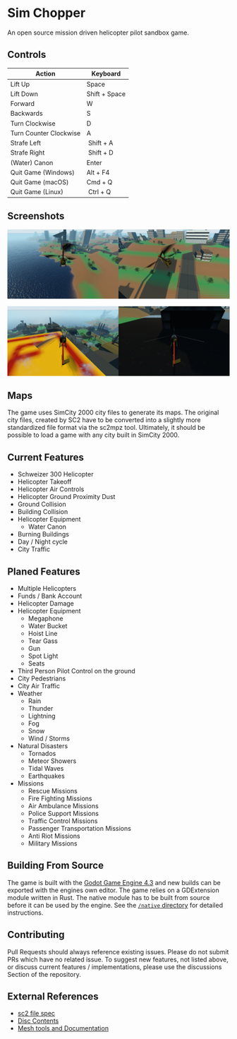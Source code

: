 # Sim Chopper

An open source mission driven helicopter pilot sandbox game.

## Controls

| Action                 | Keyboard      |
|------------------------|---------------|
| Lift Up                | Space         |
| Lift Down              | Shift + Space |
| Forward                | W             |
| Backwards              | S             |
| Turn Clockwise         | D             |
| Turn Counter Clockwise | A             |
| Strafe Left            | Shift + A     |
| Strafe Right           | Shift + D     |
| (Water) Canon          | Enter         |
| Quit Game (Windows)    | Alt + F4      |
| Quit Game (macOS)      | Cmd + Q       |
| Quit Game (Linux)      | Ctrl + Q      |

## Screenshots
<img src="./screenshots/screenshot_1.png" width="50%"><img src="./screenshots/screenshot_2.png" width="50%">

<img src="./screenshots/screenshot_3.png" width="50%"><img src="./screenshots/screenshot_4.png" width="50%">

## Maps

The game uses SimCity 2000 city files to generate its maps. The original city files, created by SC2 have to be converted into a slightly more standardized file format via the sc2mpz tool. Ultimately, it should be possible to load a game with any city built in SimCity 2000.

## Current Features

- Schweizer 300 Helicopter
- Helicopter Takeoff
- Helicopter Air Controls
- Helicopter Ground Proximity Dust
- Ground Collision
- Building Collision
- Helicopter Equipment
  - Water Canon
- Burning Buildings
- Day / Night cycle
- City Traffic

## Planed Features

- Multiple Helicopters
- Funds / Bank Account
- Helicopter Damage
- Helicopter Equipment
  - Megaphone
  - Water Bucket
  - Hoist Line
  - Tear Gass
  - Gun
  - Spot Light
  - Seats
- Third Person Pilot Control on the ground
- City Pedestrians
- City Air Traffic
- Weather
  - Rain
  - Thunder
  - Lightning
  - Fog
  - Snow
  - Wind / Storms
- Natural Disasters
  - Tornados
  - Meteor Showers
  - Tidal Waves
  - Earthquakes
- Missions
  - Rescue Missions
  - Fire Fighting Missions
  - Air Ambulance Missions
  - Police Support Missions
  - Traffic Control Missions
  - Passenger Transportation Missions
  - Anti Riot Missions
  - Military Missions

## Building From Source
The game is built with the [Godot Game Engine 4.3](https://github.com/godotengine/godot/tree/4.3-stable) and new builds can be exported with the engines own editor. The game relies on a GDExtension module written in Rust. The native module has to be built from source before it can be used by the engine. See the [`/native` directory](./native) for detailed instructions.

## Contributing
Pull Requests should always reference existing issues. Please do not submit PRs which have no related issue. To suggest new features, not listed above, or discuss current features / implementations, please use the discussions Section of the repository.

## External References
 - [sc2 file spec](https://github.com/dfloer/SC2k-docs/tree/a47a55ee21b881093123be2394bc0de7bf603560/sc2%20file%20spec.md)
 - [Disc Contents](https://sourceforge.net/p/miscopter/wiki/CDContents/)
 - [Mesh tools and Documentation](https://github.com/CahootsMalone/maxis-mesh-stuff/tree/cebeee7656ec2fc7f3ec925ca0738db904ad540b/)
